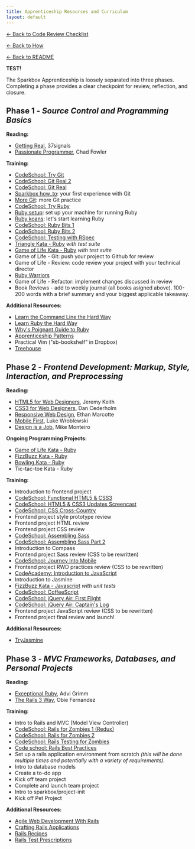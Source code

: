 ```yaml
---
title: Apprenticeship Resources and Curriculum
layout: default
---
```

[← Back to Code Review Checklist](/apprenticeships/code-review-checklist.html)

[← Back to How](/apprenticeships/how.html)

[← Back to README](/apprenticeships/README.html)

**TEST!**

The Sparkbox Apprenticeship is loosely separated into three phases. Completing a phase provides a clear checkpoint for review, reflection, and closure.

## Phase 1 - *Source Control and Programming Basics*

**Reading:**

* [Getting Real][], 37signals
* [Passionate Programmer][], Chad Fowler

**Training:**

* [CodeSchool: Try Git][]
* [CodeSchool: Git Real 2][]
* [CodeSchool: Git Real][]
* [Sparkbox how_to][]: your first experience with Git
* [More Git][]: more Git practice
* [CodeSchool: Try Ruby][]
* [Ruby setup][]: set up your machine for running Ruby
* [Ruby koans][]: let's start learning Ruby
* [CodeSchool: Ruby Bits 1][]
* [CodeSchool: Ruby Bits 2][]
* [CodeSchool: Testing with RSpec][]
* [Triangle Kata - Ruby][] *with test suite*
* [Game of Life Kata - Ruby][] *with test suite*
* Game of Life - Git: push your project to Github for review
* Game of Life - Review: code review your project with your technical director
* [Ruby Warriors][]
* Game of Life - Refactor: implement changes discussed in review
* Book Reviews - add to weekly journal (all books asigned above). 100-200 words with a brief summary and your biggest applicable takeaway.

**Additional Resources:**

* [Learn the Command Line the Hard Way][]
* [Learn Ruby the Hard Way][]
* [Why's Poignant Guide to Ruby][]
* [Apprenticeship Patterns][]
* Practical Vim ("sb-bookshelf" in Dropbox)
* [Treehouse][]

## Phase 2 - *Frontend Development: Markup, Style, Interaction, and Preprocessing*

**Reading:**

* [HTML5 for Web Designers][], Jeremy Keith
* [CSS3 for Web Designers][], Dan Cederholm
* [Responsive Web Design][], Ethan Marcotte
* [Mobile First][], Luke Wroblewski
* [Design is a Job][], Mike Monteiro

**Ongoing Programming Projects:**

* [Game of Life Kata - Ruby][]
* [FizzBuzz Kata - Ruby][]
* [Bowling Kata - Ruby][]
* Tic-tac-toe Kata - Ruby

**Training:**

* Introduction to frontend project
* [CodeSchool: Functional HTML5 & CSS3][]
* [CodeSchool: HTML5 & CSS3 Updates Screencast][]
* [CodeSchool: CSS Cross-Country][]
* Frontend project style prototype review
* Frontend project HTML review
* Frontend project CSS review
* [CodeSchool: Assembling Sass][]
* [CodeSchool: Assembling Sass Part 2][]
* Introduction to Compass
* Frontend project Sass review (CSS to be rewritten)
* [CodeSchool: Journey Into Mobile][]
* Frontend project RWD practices review (CSS to be rewritten)
* [CodeAcademy: Introduction to JavaScript][]
* Introduction to Jasmine
* [FizzBuzz Kata - Javascript][] *with unit tests*
* [CodeSchool: CoffeeScript][]
* [CodeSchool: jQuery Air: First Flight][]
* [CodeSchool: jQuery Air: Captain's Log][]
* Frontend project JavaScript review (CSS to be rewritten)
* Frontend project final review and launch!

**Additional Resources:**

* [TryJasmine][]

## Phase 3 - *MVC Frameworks, Databases, and Personal Projects*

**Reading:**

* [Exceptional Ruby][], Advi Grimm
* [The Rails 3 Way][], Obie Fernandez

**Training:**

* Intro to Rails and MVC (Model View Controller)
* [CodeSchool: Rails for Zombies 1 (Redux)][]
* [CodeSchool: Rails for Zombies 2][]
* [CodeSchool: Rails Testing for Zombies][]
* [Code school: Rails Best Practices][]
* Set up a rails application environment from scratch *(this will be done multiple times and potentially with a variety of requirements).*
* Intro to database models
* Create a to-do app
* Kick off team project
* Complete and launch team project
* Intro to sparkbox/project-init
* Kick off Pet Project

**Additional Resources:**

* [Agile Web Development With Rails][]
* [Crafting Rails Applications][]
* [Rails Recipes][]
* [Rails Test Prescriptions][]

[Getting Real]: http://gettingreal.37signals.com/
[Passionate Programmer]: http://www.amazon.com/The-Passionate-Programmer-Remarkable-Development/dp/1934356344
[CodeSchool: Try Git]: http://www.codeschool.com/courses/try-git
[CodeSchool: Git Real 2]: https://www.codeschool.com/courses/git-real-2
[CodeSchool: Git Real]: http://www.codeschool.com/courses/git-real
[CodeSchool: Try Ruby]: http://tryruby.org/
[Sparkbox how_to]: projects/proj-sb-howto.md
[More Git]: projects/proj-more-git.md
[Ruby setup]: projects/proj-ruby-setup.md
[Ruby koans]: http://rubykoans.com/windows
[Learn Ruby the Hard Way]: http://ruby.learncodethehardway.org/book/
[Why's Poignant Guide to Ruby]: http://cloud.github.com/downloads/mislav/poignant-guide/whys-poignant-guide-to-ruby.pdf
[Apprenticeship Patterns]: http://chimera.labs.oreilly.com/books/1234000001813/index.html
[Learn the Command Line the Hard Way]: http://cli.learncodethehardway.org/book/
[CodeSchool: Ruby Bits 1]: http://www.codeschool.com/courses/ruby-bits
[CodeSchool: Ruby Bits 2]: http://www.codeschool.com/courses/ruby-bits-part-2
[CodeSchool: Testing with RSpec]: https://www.codeschool.com/courses/testing-with-rspec
[Triangle Kata - Ruby]: http://onestepback.org/vital_testing/
[Game of Life Kata - Ruby]: https://github.com/garora/TDD-Katas#game-of-life-
[Ruby Warriors]: https://www.bloc.io/ruby-warrior/#/
[HTML5 for Web Designers]: http://www.abookapart.com/products/html5-for-web-designers
[CSS3 for Web Designers]: http://www.abookapart.com/products/css3-for-web-designers
[Responsive Web Design]: http://www.abookapart.com/products/responsive-web-design
[Mobile First]: http://www.abookapart.com/products/mobile-first
[Design is a Job]: http://www.abookapart.com/products/design-is-a-job
[FizzBuzz Kata - Ruby]: https://github.com/garora/TDD-Katas#the-fizzbuzz-kata
[FizzBuzz Kata - Javascript]: https://github.com/garora/TDD-Katas#the-fizzbuzz-kata
[Bowling Kata - Ruby]: https://github.com/garora/TDD-Katas#the-bowling-game-kata
[CodeSchool: Rails for Zombies 1 (Redux)]: http://www.codeschool.com/courses/rails-for-zombies-redux
[CodeSchool: Rails for Zombies 2]: http://www.codeschool.com/courses/rails-for-zombies-2
[CodeSchool: Rails Testing for Zombies]: http://www.codeschool.com/courses/rails-testing-for-zombies
[CodeSchool: Functional HTML5 & CSS3]: https://www.codeschool.com/courses/functional-html5-css3
[CodeSchool: HTML5 & CSS3 Updates Screencast]: https://www.codeschool.com/code_tv/html5-css3-updates
[CodeSchool: CSS Cross-Country]: https://www.codeschool.com/courses/css-cross-country
[CodeSchool: Assembling Sass]: https://www.codeschool.com/courses/assembling-sass
[CodeSchool: Assembling Sass Part 2]: https://www.codeschool.com/courses/assembling-sass-part-2
[CodeSchool: Journey Into Mobile]: https://www.codeschool.com/courses/journey-into-mobile
[CodeAcademy: Introduction to JavaScript]: http://www.codecademy.com/tracks/javascript
[CodeSchool: CoffeeScript]: http://coffeescript.codeschool.com/
[CodeSchool: jQuery Air: First Flight]: https://www.codeschool.com/courses/try-jquery
[CodeSchool: jQuery Air: Captain's Log]: https://www.codeschool.com/courses/jquery-air-captains-log
[Exceptional Ruby]: http://exceptionalruby.com/
[The Rails 3 Way]: http://www.amazon.com/Rails-Edition-Addison-Wesley-Professional-Series/dp/0321601661
[Agile Web Development With Rails]: http://pragprog.com/book/rails4/agile-web-development-with-rails-4
[Crafting Rails Applications]: http://pragprog.com/book/jvrails/crafting-rails-applications
[Rails Recipes]: http://pragprog.com/book/fr_rr/rails-recipes
[Rails Test Prescriptions]: http://pragprog.com/book/nrtest/rails-test-prescriptions
[Code school: Rails Best Practices]: https://www.codeschool.com/courses/rails-best-practices
[TryJasmine]:http://tryjasmine.com/
[Treehouse]:http://teamtreehouse.com/

